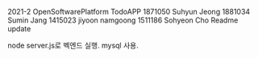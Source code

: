 2021-2 OpenSoftwarePlatform TodoAPP 
1871050 Suhyun Jeong
1881034 Sumin Jang
1415023 jiyoon namgoong
1511186 Sohyeon Cho Readme update

node server.js로 벡엔드 실행. 
mysql 사용.

